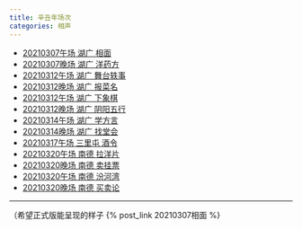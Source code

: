 ```yaml
---
title: 辛丑年场次
categories: 相声
---
```

+ [20210307午场 湖广 相面](https://video.weibo.com/show?fid=1034:4612158462558327) 
+ [20210307晚场 湖广 洋药方](https://video.weibo.com/show?fid=1034:4612243833421864)
+ [20210312午场 湖广 舞台轶事]()
+ [20210312晚场 湖广 报菜名]()
+ [20210312午场 湖广 下象棋]()
+ [20210312晚场 湖广 阴阳五行]()
+ [20210314午场 湖广 学方言]()
+ [20210314晚场 湖广 找堂会]()
+ [20210317午场 三里屯 酒令]()
+ [20210320午场 南德 拉洋片]()
+ [20210320晚场 南德 卖挂票]()
+ [20210320午场 南德 汾河湾]()
+ [20210320晚场 南德 买卖论]()
---
（希望正式版能呈现的样子 {% post_link 20210307相面 %}